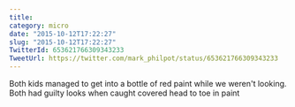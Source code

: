 ```yaml
---
title: 
category: micro
date: "2015-10-12T17:22:27"
slug: "2015-10-12T17:22:27"
TwitterId: 653621766309343233
TweetUrl: https://twitter.com/mark_philpot/status/653621766309343233
---
```


Both kids managed to get into a bottle of red paint while we weren't looking.
Both had guilty looks when caught covered head to toe in paint
